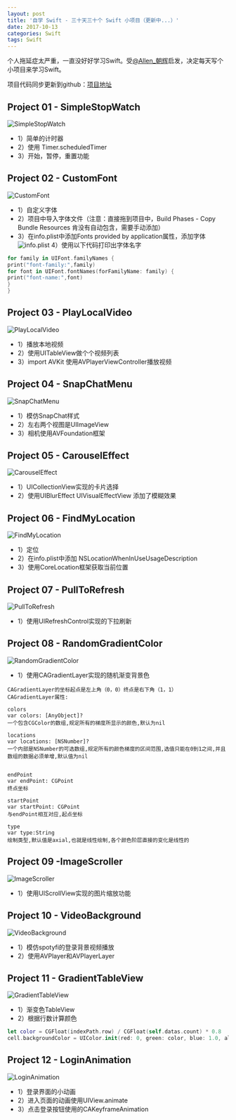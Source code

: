 ```yaml
---
layout: post
title: '自学 Swift - 三十天三十个 Swift 小项目（更新中...）'
date: 2017-10-13
categories: Swift
tags: Swift
---
```




个人拖延症太严重，一直没好好学习Swift。受[@Allen_朝辉](http://www.jianshu.com/u/7211e265e765)启发，决定每天写个小项目来学习Swift。

项目代码同步更新到github：[项目地址](https://github.com/AboutCXJ/30DaysOfSwift)

## Project 01 - SimpleStopWatch

![SimpleStopWatch](https://github.com/AboutCXJ/30DaysOfSwift/blob/master/Project%2001%20-%20SimpleStopWatch/Project%2001%20-%20SimpleStopWatch.gif?raw=true)

* 1）简单的计时器
* 2）使用 Timer.scheduledTimer
* 3）开始，暂停，重置功能


## Project 02 - CustomFont
![CustomFont](https://github.com/AboutCXJ/30DaysOfSwift/blob/master/Project%2002%20-%20CustomFont/Project%2002%20-%20CustomFont.gif?raw=true)

* 1）自定义字体
* 2）项目中导入字体文件（注意：直接拖到项目中，Build Phases - Copy Bundle Resources 肯没有自动包含，需要手动添加）
* 3）在info.plist中添加Fonts provided by application属性，添加字体
![info.plist](/resources/2017-10-13-自学-Swift-三十天三十个-Swift-小项目/字体配置.png)
4）使用以下代码打印出字体名字

``` swift
for family in UIFont.familyNames {
print("font-family:",family)
for font in UIFont.fontNames(forFamilyName: family) {
print("font-name:",font)
}
}
```

## Project 03 - PlayLocalVideo
![PlayLocalVideo](https://github.com/AboutCXJ/30DaysOfSwift/blob/master/Project%2003%20-%20PlayLocalVideo/Project%2003%20-%20PlayLocalVideo.gif?raw=true)

* 1）播放本地视频
* 2）使用UITableView做个个视频列表
* 3）import AVKit 使用AVPlayerViewController播放视频


## Project 04 - SnapChatMenu

![SnapChatMenu](https://github.com/AboutCXJ/30DaysOfSwift/blob/master/Project%2004%20-%20SnapChatMenu/Project%2004%20-%20SnapChatMenu.gif?raw=true)

* 1）模仿SnapChat样式
* 2）左右两个视图是UIImageView
* 3）相机使用AVFoundation框架

## Project 05 - CarouselEffect
![CarouselEffect](https://github.com/AboutCXJ/30DaysOfSwift/blob/master/Project%2005%20-%20CarouselEffect/Project%2005%20-%20CarouselEffect.gif?raw=true)


* 1）UICollectionView实现的卡片选择
* 2）使用UIBlurEffect UIVisualEffectView 添加了模糊效果

## Project 06 - FindMyLocation
![FindMyLocation](https://github.com/AboutCXJ/30DaysOfSwift/blob/master/Project%2006%20-%20FindMyLocation/Project%2006%20-%20FindMyLocation.gif?raw=true)

* 1）定位
* 2）在info.plist中添加 NSLocationWhenInUseUsageDescription
* 3）使用CoreLocation框架获取当前位置


## Project 07 - PullToRefresh

![PullToRefresh](https://github.com/AboutCXJ/30DaysOfSwift/blob/master/Project%2007%20-%20PullToRefresh/Project%2007%20-%20PullToRefresh.gif?raw=true)

* 1）使用UIRefreshControl实现的下拉刷新

## Project 08 - RandomGradientColor


![RandomGradientColor](https://github.com/AboutCXJ/30DaysOfSwift/blob/master/Project%2008%20-%20RandomGradientColor/Project%2008%20-%20RandomGradientColor.gif?raw=true)

* 1）使用CAGradientLayer实现的随机渐变背景色

```markup
CAGradientLayer的坐标起点是左上角（0，0）终点是右下角（1，1）
CAGradientLayer属性:

colors
var colors: [AnyObject]?
一个包含CGColor的数组,规定所有的梯度所显示的颜色,默认为nil

locations
var locations: [NSNumber]?
一个内部是NSNumber的可选数组,规定所有的颜色梯度的区间范围,选值只能在0到1之间,并且数组的数据必须单增,默认值为nil


endPoint
var endPoint: CGPoint
终点坐标

startPoint
var startPoint: CGPoint
与endPoint相互对应,起点坐标

type
var type:String
绘制类型,默认值是axial,也就是线性绘制,各个颜色阶层直接的变化是线性的
```

## Project 09 -ImageScroller


![ImageScroller](https://github.com/AboutCXJ/30DaysOfSwift/blob/master/Project%2009%20-ImageScroller/Project%2009%20-ImageScroller.gif?raw=true)


* 1）使用UIScrollView实现的图片缩放功能


## Project 10 - VideoBackground

![VideoBackground](https://github.com/AboutCXJ/30DaysOfSwift/blob/master/Project%2010%20-%20VideoBackground/Project%2010%20-%20VideoBackground.gif?raw=true)

* 1）模仿spotyfi的登录背景视频播放
* 2）使用AVPlayer和AVPlayerLayer


## Project 11 - GradientTableView


![GradientTableView](https://github.com/AboutCXJ/30DaysOfSwift/blob/master/Project%2011%20-%20GradientTableView/Project%2011%20-%20GradientTableView.gif?raw=true)

* 1）渐变色TableView
* 2）根据行数计算颜色

``` Swift
let color = CGFloat(indexPath.row) / CGFloat(self.datas.count) * 0.8
cell.backgroundColor = UIColor.init(red: 0, green: color, blue: 1.0, alpha: 1.0)
```


## Project 12 - LoginAnimation


![LoginAnimation](https://github.com/AboutCXJ/30DaysOfSwift/blob/master/Project%2012%20-%20LoginAnimation/Project%2012%20-%20LoginAnimation.gif?raw=true)

* 1）登录界面的小动画
* 2）进入页面的动画使用UIView.animate
* 3）点击登录按钮使用的CAKeyframeAnimation


